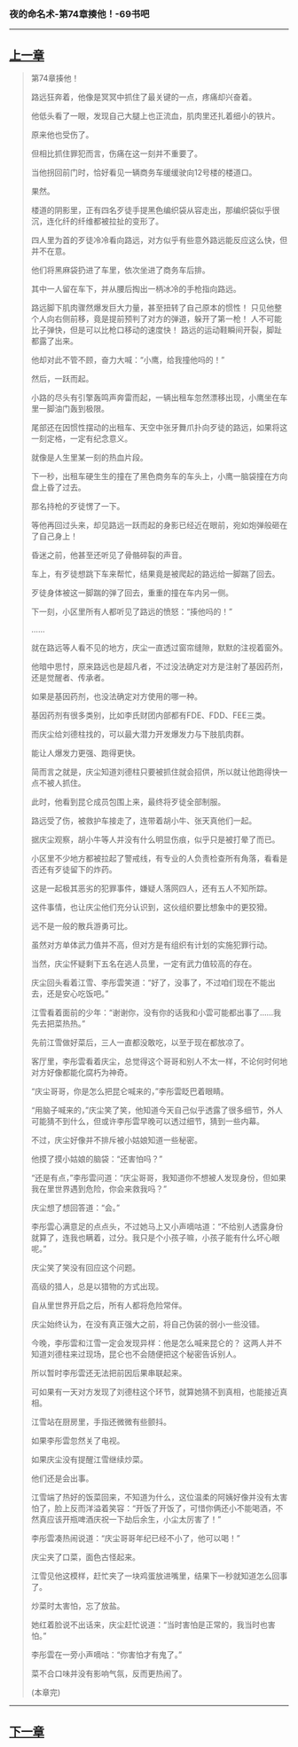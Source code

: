 ### 夜的命名术-第74章揍他！-69书吧

--------
[上一章](./a2e3311e434b40f2d03d3e5b35b8203c.md)
--------


>
>
>
>第74章揍他！
>
>路远狂奔着，他像是冥冥中抓住了最关键的一点，疼痛却兴奋着。
>
>他低头看了一眼，发现自己大腿上也正流血，肌肉里还扎着细小的铁片。
>
>原来他也受伤了。
>
>但相比抓住罪犯而言，伤痛在这一刻并不重要了。
>
>当他拐回前门时，恰好看见一辆商务车缓缓驶向12号楼的楼道口。
>
>果然。
>
>楼道的阴影里，正有四名歹徒手提黑色编织袋从容走出，那编织袋似乎很沉，连化纤的纤维都被拉扯的变形了。
>
>四人里为首的歹徒冷冷看向路远，对方似乎有些意外路远能反应这么快，但并不在意。
>
>他们将黑麻袋扔进了车里，依次坐进了商务车后排。
>
>其中一人留在车下，并从腰后掏出一柄冰冷的手枪指向路远。
>
>路远脚下肌肉骤然爆发巨大力量，甚至扭转了自己原本的惯性！
>只见他整个人向右侧前移，竟是提前预判了对方的弹道，躲开了第一枪！
>人不可能比子弹快，但是可以比枪口移动的速度快！
>路远的运动鞋瞬间开裂，脚趾都露了出来。
>
>他却对此不管不顾，奋力大喊：“小鹰，给我撞他吗的！”
>
>然后，一跃而起。
>
>小路的尽头有引擎轰鸣声奔雷而起，一辆出租车忽然漂移出现，小鹰坐在车里一脚油门轰到极限。
>
>尾部还在因惯性摆动的出租车、天空中张牙舞爪扑向歹徒的路远，如果将这一刻定格，一定有纪念意义。
>
>就像是人生里某一刻的热血片段。
>
>下一秒，出租车硬生生的撞在了黑色商务车的车头上，小鹰一脑袋撞在方向盘上昏了过去。
>
>那名持枪的歹徒愣了一下。
>
>等他再回过头来，却见路远一跃而起的身影已经近在眼前，宛如炮弹般砸在了自己身上！
>
>昏迷之前，他甚至还听见了骨骼碎裂的声音。
>
>车上，有歹徒想跳下车来帮忙，结果竟是被爬起的路远给一脚踹了回去。
>
>歹徒身体被这一脚踹的弹了回去，重重的撞在车内另一侧。
>
>下一刻，小区里所有人都听见了路远的愤怒：“揍他吗的！”
>
>……
>
>就在路远等人看不见的地方，庆尘一直透过窗帘缝隙，默默的注视着窗外。
>
>他暗中思忖，原来路远也是超凡者，不过没法确定对方是注射了基因药剂，还是觉醒者、传承者。
>
>如果是基因药剂，也没法确定对方使用的哪一种。
>
>基因药剂有很多类别，比如李氏财团内部都有FDE、FDD、FEE三类。
>
>而庆尘给刘德柱找的，可以最大潜力开发爆发力与下肢肌肉群。
>
>能让人爆发力更强、跑得更快。
>
>简而言之就是，庆尘知道刘德柱只要被抓住就会招供，所以就让他跑得快一点不被人抓住。
>
>此时，他看到昆仑成员包围上来，最终将歹徒全部制服。
>
>路远受了伤，被救护车接走了，连带着胡小牛、张天真他们一起。
>
>据庆尘观察，胡小牛等人并没有什么明显伤痕，似乎只是被打晕了而已。
>
>小区里不少地方都被拉起了警戒线，有专业的人负责检查所有角落，看看是否还有歹徒留下的炸药。
>
>这是一起极其恶劣的犯罪事件，嫌疑人落网四人，还有五人不知所踪。
>
>这件事情，也让庆尘他们充分认识到，这伙组织要比想象中的更狡猾。
>
>远不是一般的散兵游勇可比。
>
>虽然对方单体武力值并不高，但对方是有组织有计划的实施犯罪行动。
>
>当然，庆尘怀疑剩下五名在逃人员里，一定有武力值较高的存在。
>
>庆尘回头看着江雪、李彤雲笑道：“好了，没事了，不过咱们现在不能出去，还是安心吃饭吧。”
>
>江雪看着面前的少年：“谢谢你，没有你的话我和小雲可能都出事了……我先去把菜热热。”
>
>先前江雪做好菜后，三人一直都没敢吃，以至于现在都放凉了。
>
>客厅里，李彤雲看着庆尘，总觉得这个哥哥和别人不太一样，不论何时何地对方好像都能化腐朽为神奇。
>
>“庆尘哥哥，你是怎么把昆仑喊来的，”李彤雲眨巴着眼睛。
>
>“用脑子喊来的，”庆尘笑了笑，他知道今天自己似乎透露了很多细节，外人可能猜不到什么，但或许李彤雲早晚可以透过细节，猜到一些内幕。
>
>不过，庆尘好像并不排斥被小姑娘知道一些秘密。
>
>他摸了摸小姑娘的脑袋：“还害怕吗？”
>
>“还是有点，”李彤雲问道：“庆尘哥哥，我知道你不想被人发现身份，但如果我在里世界遇到危险，你会来救我吗？”
>
>庆尘想了想回答道：“会。”
>
>李彤雲心满意足的点点头，不过她马上又小声嘀咕道：“不给别人透露身份就算了，连我也瞒着，过分。我只是个小孩子嘛，小孩子能有什么坏心眼呢。”
>
>庆尘笑了笑没有回应这个问题。
>
>高级的猎人，总是以猎物的方式出现。
>
>自从里世界开启之后，所有人都将危险常伴。
>
>庆尘始终认为，在没有真正强大之前，将自己伪装的弱小一些没错。
>
>今晚，李彤雲和江雪一定会发现异样：他是怎么喊来昆仑的？
>这两人并不知道刘德柱来过现场，昆仑也不会随便把这个秘密告诉别人。
>
>所以暂时李彤雲还无法把前因后果串联起来。
>
>可如果有一天对方发现了刘德柱这个环节，就算她猜不到真相，也能接近真相。
>
>江雪站在厨房里，手指还微微有些颤抖。
>
>如果李彤雲忽然关了电视。
>
>如果庆尘没有提醒江雪继续炒菜。
>
>他们还是会出事。
>
>江雪端了热好的饭菜回来，不知道为什么，这位温柔的阿姨好像并没有太害怕了，脸上反而洋溢着笑容：“开饭了开饭了，可惜你俩还小不能喝酒，不然真应该开瓶啤酒庆祝一下劫后余生，小尘太厉害了！”
>
>李彤雲凑热闹说道：“庆尘哥哥年纪已经不小了，他可以喝！”
>
>庆尘夹了口菜，面色古怪起来。
>
>江雪见他这模样，赶忙夹了一块鸡蛋放进嘴里，结果下一秒就知道怎么回事了。
>
>炒菜时太害怕，忘了放盐。
>
>她红着脸说不出话来，庆尘赶忙说道：“当时害怕是正常的，我当时也害怕。”
>
>李彤雲在一旁小声嘀咕：“你害怕才有鬼了。”
>
>菜不合口味并没有影响气氛，反而更热闹了。
>
>(本章完)
>
>

--------
[下一章](./e80e6b013ed812af8cb762e3b94d7809.md)
--------
